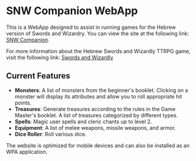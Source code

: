 # SNW Companion WebApp

This is a WebApp designed to assist in running games for the Hebrew version of Swords and Wizardry. You can view the site at the following link: [SNW Companion](https://snw-companion.web.app).

For more information about the Hebrew Swords and Wizardly TTRPG game, visit the following link: [Swords and Wizardly](https://swordsandwizardry.co.il/)

## Current Features

- **Monsters**: A list of monsters from the beginner's booklet. Clicking on a monster will display its attributes and allow you to roll appropriate hit points.
- **Treasures**: Generate treasures according to the rules in the Game Master's booklet. A list of treasures categorized by different types.
- **Spells**: Magic user spells and cleric chants up to level 2.
- **Equipment**: A list of melee weapons, missile weapons, and armor.
- **Dice Roller**: Roll various dice.

The website is optimized for mobile devices and can also be installed as an WPA application.

